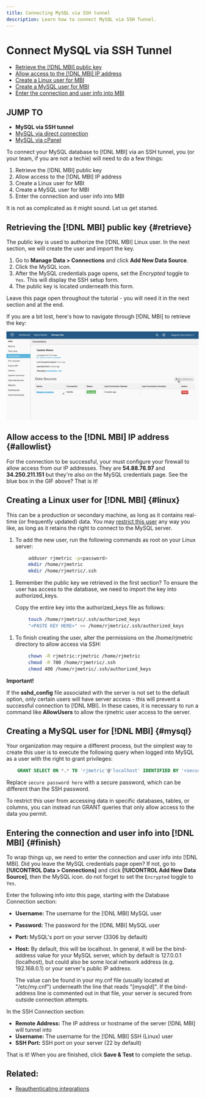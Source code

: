 ```yaml
---
title: Connecting MySQL via SSH tunnel
description: Learn how to connect MySQL via SSH Tunnel.
---
```

# Connect MySQL via SSH Tunnel

* [Retrieve the [!DNL MBI] public key](#retrieve)
* [Allow access to the [!DNL MBI] IP address](#allowlist)
* [Create a Linux user for MBI](#linux)
* [Create a MySQL user for MBI](#mysql)
* [Enter the connection and user info into MBI](#finish)

## JUMP TO

* **MySQL via SSH tunnel**
* [MySQL via direct connection](../integrations/mysql-via-a-direct-connection.md)
* [MySQL via cPanel](../integrations/mysql-via-cpanel.md)

To connect your MySQL database to [!DNL MBI] via an SSH tunnel, you (or your team, if you are not a techie) will need to do a few things:

1. Retrieve the [!DNL MBI] public key
1. Allow access to the [!DNL MBI] IP address
1. Create a Linux user for MBI
1. Create a MySQL user for MBI
1. Enter the connection and user info into MBI

It is not as complicated as it might sound. Let us get started.

## Retrieving the [!DNL MBI] public key {#retrieve}

The public key is used to authorize the [!DNL MBI] Linux user. In the next section, we will create the user and import the key.

1. Go to **Manage** **Data > Connections** and click **Add New Data Source**.
1. Click the MySQL icon.
1. After the MySQL credentials page opens, set the _Encrypted_ toggle to `Yes`. This will display the SSH setup form.
1. The public key is located underneath this form.

Leave this page open throughout the tutorial - you will need it in the next section and at the end.

If you are a bit lost, here's how to navigate through [!DNL MBI] to retrieve the key:

![](../../../assets/MySQL_SSH.gif)<!--{: width="770"}-->

## Allow access to the [!DNL MBI] IP address {#allowlist}

For the connection to be successful, your must configure your firewall to allow access from our IP addresses. They are **54.88.76.97** and **34.250.211.151** but they're also on the MySQL credentials page. See the blue box in the GIF above? That is it!

## Creating a Linux user for [!DNL MBI] {#linux}

This can be a production or secondary machine, as long as it contains real-time (or frequently updated) data. You may [restrict this user](../../../administrator/account-management/restrict-db-access.md) any way you like, as long as it retains the right to connect to the MySQL server.

1. To add the new user, run the following commands as root on your Linux server:

```bash
        adduser rjmetric -p<password>
        mkdir /home/rjmetric
        mkdir /home/rjmetric/.ssh
```

1. Remember the public key we retrieved in the first section? To ensure the user has access to the database, we need to import the key into authorized\_keys.

     Copy the entire key into the authorized\_keys file as follows:

```bash
        touch /home/rjmetric/.ssh/authorized_keys
        "<PASTE KEY HERE>" >> /home/rjmetric/.ssh/authorized_keys
```

1. To finish creating the user, alter the permissions on the /home/rjmetric directory to allow access via SSH:

```bash
        chown -R rjmetric:rjmetric /home/rjmetric
        chmod -R 700 /home/rjmetric/.ssh
        chmod 400 /home/rjmetric/.ssh/authorized_keys
```

**Important!**

If the **sshd\_config** file associated with the server is not set to the default option, only certain users will have server access - this will prevent a successful connection to [!DNL MBI]. In these cases, it is necessary to run a command like **AllowUsers** to allow the rjmetric user access to the server.

## Creating a MySQL user for [!DNL MBI] {#mysql}

Your organization may require a different process, but the simplest way to create this user is to execute the following query when logged into MySQL as a user with the right to grant privileges:

```sql
    GRANT SELECT ON *.* TO 'rjmetric'@'localhost' IDENTIFIED BY '<secure password here>';
```

Replace `secure password here` with a secure password, which can be different than the SSH password.

To restrict this user from accessing data in specific databases, tables, or columns, you can instead run GRANT queries that only allow access to the data you permit.

## Entering the connection and user info into [!DNL MBI] {#finish}

To wrap things up, we need to enter the connection and user info into [!DNL MBI]. Did you leave the MySQL credentials page open? If not, go to **[!UICONTROL Data > Connections]** and click **[!UICONTROL Add New Data Source]**, then the MySQL icon. do not forget to set the `Encrypted` toggle to `Yes`.

Enter the following info into this page, starting with the Database Connection section:

* **Username:** The username for the [!DNL MBI] MySQL user
* **Password:** The password for the [!DNL MBI] MySQL user
* **Port:** MySQL's port on your server (3306 by default)
* **Host:** By default, this will be localhost. In general, it will be the bind-address value for your MySQL server, which by default is 127.0.0.1 (localhost), but could also be some local network address (e.g. 192.168.0.1) or your server's public IP address.

   The value can be found in your my.cnf file (usually located at "/etc/my.cnf") underneath the line that reads "\[mysqld\]". If the bind-address line is commented out in that file, your server is secured from outside connection attempts.

In the SSH Connection section:

* **Remote Address:** The IP address or hostname of the server [!DNL MBI] will tunnel into
* **Username:** The username for the [!DNL MBI] SSH (Linux) user
* **SSH Port:** SSH port on your server (22 by default)

That is it! When you are finished, click **Save & Test** to complete the setup.

## Related:

* [Reauthenticating integrations](https://support.magento.com/hc/en-us/articles/360016733151)
